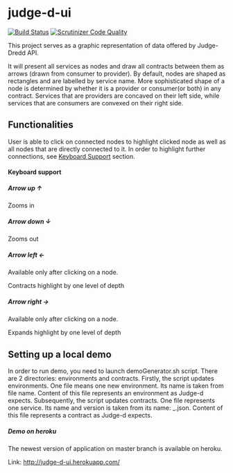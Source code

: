 # judge-d-ui

[![Build Status](https://travis-ci.org/HLTech/judge-d-ui.svg?branch=master)](https://travis-ci.org/HLTech/judge-d-ui.svg?branch=master)
[![Scrutinizer Code Quality](https://scrutinizer-ci.com/g/HLTech/judge-d-ui/badges/quality-score.png?b=master)](https://scrutinizer-ci.com/g/HLTech/judge-d-ui/?branch=master)

This project serves as a graphic representation of data offered by Judge-Dredd API.

It will present all services as nodes and draw all contracts between them as arrows
(drawn from consumer to provider). By default, nodes are shaped as rectangles and are labelled
by service name. More sophisticated shape of a node is determined by whether it is a provider or
consumer(or both) in any contract. Services that are providers are concaved on their left side,
while services that are consumers are convexed on their right side.

## Functionalities

User is able to click on connected nodes to highlight clicked node as well as all nodes that are
directly connected to it. In order to highlight further connections, see
[Keyboard Support](#keyboard-support) section.

#### Keyboard support

##### Arrow up ↑

Zooms in

##### Arrow down ↓

Zooms out

##### Arrow left ←

Available only after clicking on a node.

Contracts highlight by one level of depth

##### Arrow right →

Available only after clicking on a node.

Expands highlight by one level of depth

## Setting up a local demo

In order to run demo, you need to launch demoGenerator.sh script.
There are 2 directories: environments and contracts.
Firstly, the script updates environments. One file means one new environment. Its name is taken from file name.
Content of this file represents an environment as Judge-d expects.
Subsequently, the script updates contracts. One file represents one service. Its name and version is taken from its name:
<name>\_<version>.json. Content of this file represents a contract as Judge-d expects.

##### Demo on heroku

The newest version of application on master branch is available on heroku.

Link: http://judge-d-ui.herokuapp.com/
